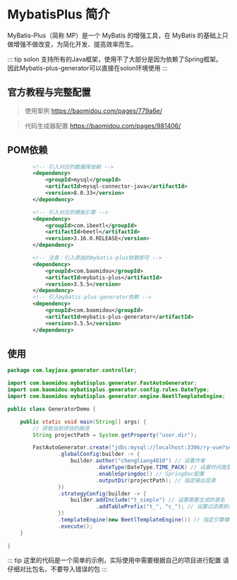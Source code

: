 #  MybatisPlus 简介
MyBatis-Plus（简称 MP）是一个 MyBatis 的增强工具，在 MyBatis 的基础上只做增强不做改变，为简化开发、提高效率而生。

::: tip
solon 支持所有的Java框架，使用不了大部分是因为依赖了Spring框架。 因此Mybatis-plus-generator可以直接在solon环境使用
:::

## 官方教程与完整配置

> 使用案例 https://baomidou.com/pages/779a6e/

> 代码生成器配置 https://baomidou.com/pages/981406/

## POM依赖

~~~xml
        <!-- 引入对应的数据库依赖 -->
        <dependency>
            <groupId>mysql</groupId>
            <artifactId>mysql-connector-java</artifactId>
            <version>8.0.33</version>
        </dependency>

        <!-- 引入对应的模板引擎 -->
        <dependency>
            <groupId>com.ibeetl</groupId>
            <artifactId>beetl</artifactId>
            <version>3.16.0.RELEASE</version>
        </dependency>

        <!-- 注意：引入原始的mybatis-plus依赖即可 -->
        <dependency>
            <groupId>com.baomidou</groupId>
            <artifactId>mybatis-plus</artifactId>
            <version>3.5.5</version>
        </dependency>
        <!-- 引入mybatis-plus-generator依赖 -->
        <dependency>
            <groupId>com.baomidou</groupId>
            <artifactId>mybatis-plus-generator</artifactId>
            <version>3.5.5</version>
        </dependency>
~~~


## 使用
~~~java
package com.layjava.generator.controller;

import com.baomidou.mybatisplus.generator.FastAutoGenerator;
import com.baomidou.mybatisplus.generator.config.rules.DateType;
import com.baomidou.mybatisplus.generator.engine.BeetlTemplateEngine;

public class GeneratorDemo {

    public static void main(String[] args) {
        // 获取当前项目的路径
        String projectPath = System.getProperty("user.dir");

        FastAutoGenerator.create("jdbc:mysql://localhost:3306/ry-vue?serverTimezone=Asia/Shanghai", "root", "password")
                .globalConfig(builder -> {
                    builder.author("chengliang4810") // 设置作者
                            .dateType(DateType.TIME_PACK) // 设置时间类型对应策略
                            .enableSpringdoc() // SpringDoc配置
                            .outputDir(projectPath); // 指定输出目录
                })
                .strategyConfig(builder -> {
                    builder.addInclude("t_simple") // 设置需要生成的表名
                            .addTablePrefix("t_", "c_"); // 设置过滤表前缀
                })
                .templateEngine(new BeetlTemplateEngine()) // 指定引擎模板，默认的是Velocity引擎模板
                .execute();
    }
    
}
~~~
::: tip
这里的代码是一个简单的示例，实际使用中需要根据自己的项目进行配置
请仔细对比包名，不要导入错误的包
:::

